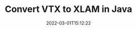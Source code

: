 ---
############################# Static ############################
layout: "auto-gen-conversion"
date: 2022-03-01T15:12:22
draft: false
otherformats: doc docm docx dot dotm dotx epub md odt ott pdf rtf tex txt vdx vsdm vsdx vssm vssx vstm vstx vsx vtx xps
breadcrumb: VTX to XLAM in Java

############################# Head ############################
head_title: "Convert VTX to XLAM in Java"
head_description: "VTX to XLAM conversion in Java with a few lines of code. Convert over 160 file formats using the GroupDocs Document Conversion API for Java."

############################# Header ############################
title: "Convert VTX to XLAM in Java"
description: "VTX to XLAM conversion with a few lines of Java code"
bg_image: "https://cms.admin.containerize.com/templates/aspose/App_Themes/V3/images/bg/header1.png"
bg_overlay: false
button:
    enable: true

############################# SubMenu ############################
submenu:
    enable: true

    left:
        img_alt: "GroupDocs.Conversion for Java"
        image: "https://cms.admin.containerize.com/templates/groupdocs/images/product-logos/90x90-noborder/groupdocs-conversion-java.png"
        product: "GroupDocs.Conversion"
        platform: "Java"

    

############################# About ############################
about:
    enable: true
    title: "About GroupDocs.Conversion for Java API"
    content: |
        [GroupDocs.Conversion for Java](https://products.groupdocs.com/conversion/java/) is an advanced file format conversion API for converting between popular image and document formats such as Microsoft Office, OpenDocument, PDF, HTML, email, CAD. and much more with just a few lines of code. The native API automatically detects the formats of the original documents and offers many options for customizing the converted documents. Along with the function of extracting information from a document, it also supports caching of the conversion results to the local disk by default. However, any type of cache storage can be supported by implementing the appropriate interfaces - Amazon S3, Dropbox, Google Drive, Windows Azure, Reddis, or any others.
    

overview:
    enable: true
    content: |
        Convert your VTX files to XLAM files in Java. It only takes a couple of lines of Java code on any platform of your choice, such as Windows, Linux, macOS.
        You can try converting VTX to XLAM for free and evaluate the quality of the conversion results.
        Along with simple file conversion scripts, you can try more sophisticated options for loading the VTX source file and storing the XLAM output.
        
        For example, for the source file VTX, you can use the following upload options:

        * automatic detection of the file format;
        * specify a password for protected files (if the file format supports it);
        * replace missing fonts to preserve the appearance of the document.

        There are also advanced conversion options for the XLAM file:

        * convert a specific page of a document or a range of pages;
        * add a watermark to the converted XLAM.

        Once the conversion is complete, you can save the XLAM file to your local file path or to any third party storage such as FTP, Amazon S3, Google Drive, Dropbox etc.
        Please note - to convert VTX to XLAM, you do not need to install any additional software, such as MS Office, Open Office, Adobe Acrobat Reader etc. 


############################# Steps ############################
steps:
    enable: true
    title_left: "Steps to Convert VTX to XLAM in Java"
    content_left: |
        [GroupDocs.Conversion](https://products.groupdocs.com/conversion/java/) allows developers to easily convert a VTX file to XLAM with a few lines of code.

        * Create a new instance of the Converter class and upload the file VTX with the full path
        * Set ConvertOptions for document type to XLAM.
        * Call the convert() method and pass the document name (full path) and format (XLAM) as a parameter
        
    title_right: "System Requirements"
    content_right: |
        Basic conversion using GroupDocs.Conversion for the Java API can be done with just a few lines of code. Our APIs are supported on all major platforms and operating systems. Before executing the code below, make sure you have the following prerequisites installed on your system.

        * Operating systems: Microsoft Windows, Linux, MacOS
        * Development environment: NetBeans, Intellij IDEA, Eclipse, etc.
        * Java runtime: J2SE 6.0 and above
        * Get the latest GroupDocs.Conversion for Java from [Maven](https://repository.groupdocs.com/webapp/#/artifacts/browse/tree/General/repo/com/groupdocs/groupdocs-conversion)
        
    code: |
        ```java
        // Load source file VTX for conversion
        Converter converter = new Converter("input.vtx");
        // Prepare conversion options for target format XLAM
        ConvertOptions convertOptions = new FileType().fromExtension("xlam").getConvertOptions();
        // Convert to XLAM format
        converter.convert("output.xlam", convertOptions);
        
        ```
        
demos:
    enable: true
    title: "VTX to XLAM Live Demo"
    content: |
       Convert VTX to XLAM now by visiting the [GroupDocs.Conversion App](https://products.groupdocs.app/conversion/family) website. The free demo has the following benefits
       

more_formats:
    enable: true
    title: "Other supported VTX conversions in Java"
    content: "You can also convert VTX to many other file formats. Please see the list below."
       
       
back_to_top:
    enable: true
---